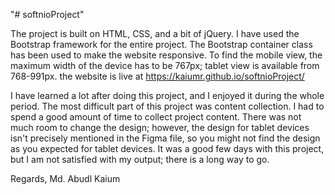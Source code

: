 "# softnioProject" 

The project is built on HTML, CSS, and a bit of jQuery. I have used the Bootstrap framework for the entire project. The Bootstrap container class has been used to make the website responsive. To find the mobile view, the maximum width of the device has to be 767px; tablet view is available from 768-991px. the website is live at https://kaiumr.github.io/softnioProject/ 


I have learned a lot after doing this project, and I enjoyed it during the whole period. The most difficult part of this project was content collection. I had to spend a good amount of time to collect project content. There was not much room to change the design; however, the design for tablet devices isn't precisely mentioned in the Figma file, so you might not find the design as you expected for tablet devices. It was a good few days with this project, but I am not satisfied with my output; there is a long way to go.

Regards,
Md. Abudl Kaium
